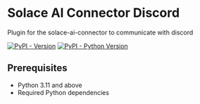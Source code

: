 # Solace AI Connector Discord

Plugin for the solace-ai-connector to communicate with discord

[![PyPI - Version](https://img.shields.io/pypi/v/solace-ai-connector-discord.svg)](https://pypi.org/project/solace-ai-connector-discord)
[![PyPI - Python Version](https://img.shields.io/pypi/pyversions/solace-ai-connector-discord.svg)](https://pypi.org/project/solace-ai-connector-discord)

## Prerequisites

- Python 3.11 and above
- Required Python dependencies
